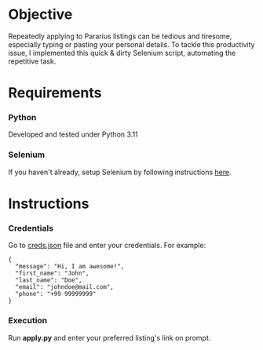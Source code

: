 # Objective

Repeatedly applying to Pararius listings can be tedious and tiresome, 
especially typing or pasting your personal details. To tackle this productivity 
issue, I implemented this quick & dirty Selenium script, automating the 
repetitive task.


# Requirements
### Python
Developed and tested under Python 3.11
### Selenium
If you haven't already, setup Selenium by following instructions 
[here](docs/selenium_setup.md).


# Instructions

### Credentials
Go to [creds.json](data/creds.json) file and enter your credentials. For example:

    {
      "message": "Hi, I am awesome!",
      "first_name": "John",
      "last_name": "Doe",
      "email": "johndoe@mail.com",
      "phone": "+99 99999999"
    }

### Execution
Run **apply.py** and enter your preferred listing's link on prompt.
